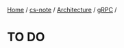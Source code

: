 [Home](https://mengxianbin.github.io) /
[cs-note](https://mengxianbin.github.io/cs-note) /
[Architecture](https://mengxianbin.github.io/cs-note/content/Architecture) /
[gRPC](https://mengxianbin.github.io/cs-note/content/Architecture/gRPC) /

# TO DO
